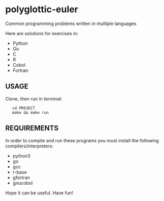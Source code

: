 # polyglottic-euler
Common programming problems written in multiple languages

Here are solutions for exercises in:
- Python
- Go
- C
- R
- Cobol
- Fortran

USAGE
-----
Clone, then run in terminal:
```shell
   cd PROJECT
   make && make run
```

REQUIREMENTS
------------
In order to compile and run these programs you must install the following compilers/interpreters:
- python3
- go
- gcc
- r-base
- gfortran
- gnucobol

Hope it can be useful. Have fun!

